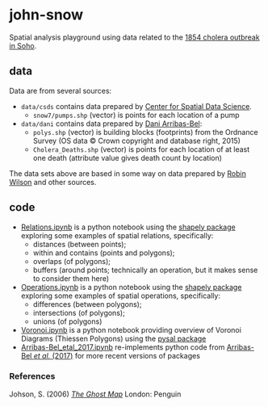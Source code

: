 # john-snow
Spatial analysis playground using data related to the [1854 cholera outbreak in Soho](https://en.wikipedia.org/wiki/1854_Broad_Street_cholera_outbreak).

## data
Data are from several sources:
- `data/csds` contains data prepared by [Center for Spatial Data Science](https://geodacenter.github.io/data-and-lab//snow/).
  - `snow7/pumps.shp` (vector) is points for each location of a pump
- `data/dani` contains data prepared by [Dani Arribas-Bel](https://bitbucket.org/darribas/reproducible_john_snow/src/master/):
  - `polys.shp` (vector) is building blocks (footprints) from the Ordnance Survey (OS data © Crown copyright and database right, 2015)
  - `Cholera_Deaths.shp` (vector) is points for each location of at least one death (attribute value gives death count by location)

The data sets above are based in some way on data prepared by [Robin Wilson](http://blog.rtwilson.com/john-snows-cholera-data-in-more-formats/) and other sources.

## code

- [Relations.ipynb](https://github.com/jamesdamillington/john-snow/blob/main/code/python/Relations.ipynb) is a python notebook using the [shapely package](https://pypi.org/project/Shapely/) exploring some examples of spatial relations, specifically:
  - distances (between points);
  - within and contains (points and polygons);
  - overlaps (of polygons);
  - buffers (around points; technically an operation, but it makes sense to consider them here)
- [Operations.ipynb](https://github.com/jamesdamillington/john-snow/blob/main/code/python/Operations.ipynb) is a python notebook using the [shapely package](https://pypi.org/project/Shapely/) exploring some examples of spatial operations, specifically:
  - differences (between polygons);
  - intersections (of polygons);
  - unions (of polygons)
- [Voronoi.ipynb](https://github.com/jamesdamillington/john-snow/blob/main/code/python/Voronoi.ipynb) is a python notebook providing overview of Voronoi Diagrams (Thiessen Polygons) using the [pysal package](https://pysal.org/libpysal)
- [Arribas-Bel_etal_2017.ipynb](/code/python/Arribas-Bel_etal_2017.ipynb) re-implements python code from [Arribas-Bel _et al._ (2017)](http://doi.org/10.1007/978-3-319-50590-9_17) for more recent versions of packages


### References

Johson, S. (2006) [_The Ghost Map_](https://en.wikipedia.org/wiki/The_Ghost_Map) London: Penguin
